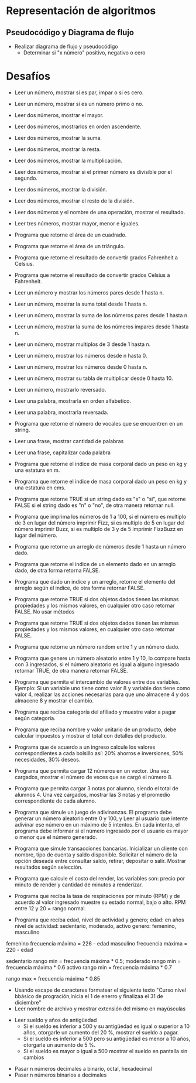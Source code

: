 # Representación de algoritmos
## Pseudocódigo y Diagrama de flujo 
* Realizar diagrama de flujo y pseudocódigo
  - Determinar si "x número" positivo, negativo o cero

# Desafíos
- Leer un número, mostrar si es par, impar o si es cero.
- Leer un número, mostrar si es un número primo o no.

- Leer dos números, mostrar el mayor.
- Leer dos números, mostrarlos en orden ascendente.
- Leer dos números, mostrar la suma.
- Leer dos números, mostrar la resta.
- Leer dos números, mostrar la multiplicación.
- Leer dos números, mostrar si el primer número es divisible por el segundo.
- Leer dos números, mostrar la división.
- Leer dos números, mostrar el resto de la división.
- Leer dos números y el nombre de una operación, mostrar el resultado.

- Leer tres números, mostrar mayor, menor e iguales.

- Programa que retorne el área de un cuadrado.
- Programa que retorne el área de un triángulo.
- Programa que retorne el resultado de convertir grados Fahrenheit a Celsius.
- Programa que retorne el resultado de convertir grados Celsius a Fahrenheit.

- Leer un número y mostrar los números pares desde 1 hasta n.
- Leer un número, mostrar la suma total desde 1 hasta n.
- Leer un número, mostrar la suma de los números pares desde 1 hasta n.
- Leer un número, mostrar la suma de los números impares desde 1 hasta n.
- Leer un número, mostrar multiplos de 3 desde 1 hasta n.
- Leer un número, mostrar los números desde n hasta 0.
- Leer un número, mostrar los números desde 0 hasta n.
- Leer un número, mostrar su tabla de multiplicar desde 0 hasta 10.
- Leer un número, mostrarlo reversado.

- Leer una palabra, mostrarla en orden alfabetico.
- Leer una palabra, mostrarla reversada.
- Programa que retorne el número de vocales que se encuentren en un string.
- Leer una frase, mostrar cantidad de palabras
- Leer una frase, capitalizar cada palabra

- Programa que retorne el indice de masa corporal dado un peso en kg y una
estatura en m.
- Programa que retorne el indice de masa corporal dado un peso en kg y una
estatura en cms.

- Programa que retorne TRUE si un string dado es "s" o "si", que retorne FALSE
si el string dado es "n" o "no", de otra manera retornar null.
- Programa que imprima los números de 1 a 100, si el número es multiplo de 3 en
lugar del número imprimir Fizz, si es multiplo de 5 en lugar del número imprimir
Buzz, si es multiplo de 3 y de 5 imprimir FizzBuzz en lugar del número.
- Programa que retorne un arreglo de números desde 1 hasta un número dado.
- Programa que retorne el indice de un elemento dado en un arreglo dado, de
otra forma retorna FALSE.
- Programa que dado un indice y un arreglo, retorne el elemento del arreglo
según el indice, de otra forma retornar FALSE.
- Programa que retorne TRUE si dos objetos dados tienen las mismas propiedades
y los mismos valores, en cualquier otro caso retornar FALSE.  No usar métodos
- Programa que retorne TRUE si dos objetos dados tienen las mismas propiedades
y los mismos valores, en cualquier otro caso retornar FALSE.
- Programa que retorne un número random entre 1 y un número dado.
- Programa que genere un número aleatorio entre 1 y 10, lo compare hasta con 3
ingresados, si el número aleatorio es igual a alguno ingresado retornar TRUE, de
otra manera retornar FALSE.

- Programa que permita el intercambio de valores entre dos variables.
Ejemplo: Si un variable uno tiene como valor 8 y variable dos tiene como valor 4,
realizar las acciones necesarias para que uno almacene 4 y dos almacene 8 y
mostrar el cambio.

- Programa que reciba categoría del afiliado y muestre valor a pagar según categoría.

- Programa que reciba nombre y valor unitario de un producto, debe calcular impuestos y mostrar el total con detalles del producto.

- Programa que de acuerdo a un ingreso calcule los valores correspondientes a cada bolsillo
así: 20% ahorros e inversiones, 50% necesidades, 30% deseos.

- Programa que permita cargar 12 números en un vector.  Una vez cargados,
mostrar el número de veces que se cargó el número 8.

- Programa que permita cargar 3 notas por alumno, siendo el total de alumnos 4.
Una vez cargados, mostrar las 3 notas y el promedio correspondiente de cada alumno.

- Programa que simule un juego de adivinanzas.
El programa debe generar un número aleatorio entre 0 y 100,
y Leer al usuario que intente adivinar ese número en un máximo de 5 intentos.
En cada intento, el programa debe informar si el número ingresado por el usuario es mayor o menor que el número generado.

- Programa que simule transacciones bancarias.
Inicializar un cliente con nombre, tipo de cuenta y saldo disponible.
Solicitar el número de la opción deseada entre consultar saldo, retirar, depositar o salir.
Mostrar resultados según selección.

- Programa que calcule el costo del render, las variables son: precio por minuto de render y cantidad de minutos a renderizar.
- Programa que reciba la tasa de respiraciones por minuto (RPM) y de acuerdo al valor ingresado muestre su estado normal, bajo o alto.
RPM entre 12 y 20 = rango normal.
- Programa que reciba edad, nivel de actividad y genero;
edad: en años
nivel de actividad: sedentario, moderado, activo
genero: femenino, masculino

femenino frecuencia máxima =  226 - edad
masculino frecuencia máxima =  220 - edad

sedentario
rango min =  frecuencia máxima * 0.5;
moderado
rango min =  frecuencia máxima * 0.6
activo
rango min =  frecuencia máxima * 0.7

rango max =  frecuencia máxima * 0.85

- Usando escape de caracteres formatear el siguiente texto "Curso nivel bbásico de progración,inicia el 1 de enerro y finalizaa el 31 de diciembre"
- Leer nombre de archivo y mostrar extensión del mismo en mayúsculas
* Leer sueldo y años de antigüedad
  - Si el sueldo es inferior a 500 y su antigüedad es igual o superior a 10 años, otorgarle un aumento del 20 %, mostrar el sueldo a pagar.
  - Si el sueldo es inferior a 500 pero su antigüedad es menor a 10 años, otorgarle un aumento de 5 %.
  - Si el sueldo es mayor o igual a 500 mostrar el sueldo en pantalla sin cambios

- Pasar n números decimales a binario, octal, hexadecimal
- Pasar n números binarios a decimales
